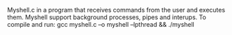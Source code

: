Myshell.c in a program that  receives commands from the user and executes them.
Myshell support background processes, pipes and interups.
To compile and run: 
gcc myshell.c –o myshell –lpthread && ./myshell
